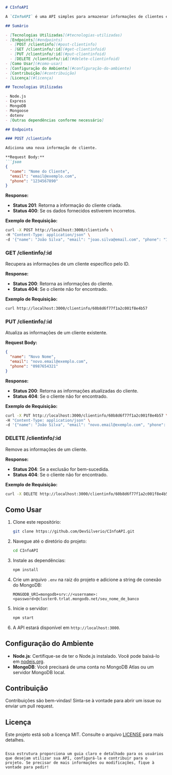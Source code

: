 ```markdown
# CInfoAPI

A `CInfoAPI` é uma API simples para armazenar informações de clientes em um banco de dados MongoDB. Esta API permite que você adicione, recupere, atualize e exclua informações de clientes de maneira fácil e eficiente.

## Sumário

- [Tecnologias Utilizadas](#tecnologias-utilizadas)
- [Endpoints](#endpoints)
  - [POST /clientinfo](#post-clientinfo)
  - [GET /clientinfo/:id](#get-clientinfoid)
  - [PUT /clientinfo/:id](#put-clientinfoid)
  - [DELETE /clientinfo/:id](#delete-clientinfoid)
- [Como Usar](#como-usar)
- [Configuração do Ambiente](#configuração-do-ambiente)
- [Contribuição](#contribuição)
- [Licença](#licença)

## Tecnologias Utilizadas

- Node.js
- Express
- MongoDB
- Mongoose
- dotenv
- [Outras dependências conforme necessário]

## Endpoints

### POST /clientinfo

Adiciona uma nova informação de cliente.

**Request Body:**
```json
{
  "name": "Nome do Cliente",
  "email": "email@exemplo.com",
  "phone": "1234567890"
}
```

**Response:**
- **Status 201**: Retorna a informação do cliente criada.
- **Status 400**: Se os dados fornecidos estiverem incorretos.

**Exemplo de Requisição:**
```bash
curl -X POST http://localhost:3000/clientinfo \
-H "Content-Type: application/json" \
-d '{"name": "João Silva", "email": "joao.silva@email.com", "phone": "1234567890"}'
```

### GET /clientinfo/:id

Recupera as informações de um cliente específico pelo ID.

**Response:**
- **Status 200**: Retorna as informações do cliente.
- **Status 404**: Se o cliente não for encontrado.

**Exemplo de Requisição:**
```bash
curl http://localhost:3000/clientinfo/60b8d6f77f1a2c001f8e4b57
```

### PUT /clientinfo/:id

Atualiza as informações de um cliente existente.

**Request Body:**
```json
{
  "name": "Novo Nome",
  "email": "novo.email@exemplo.com",
  "phone": "0987654321"
}
```

**Response:**
- **Status 200**: Retorna as informações atualizadas do cliente.
- **Status 404**: Se o cliente não for encontrado.

**Exemplo de Requisição:**
```bash
curl -X PUT http://localhost:3000/clientinfo/60b8d6f77f1a2c001f8e4b57 \
-H "Content-Type: application/json" \
-d '{"name": "João Silva", "email": "novo.email@exemplo.com", "phone": "0987654321"}'
```

### DELETE /clientinfo/:id

Remove as informações de um cliente.

**Response:**
- **Status 204**: Se a exclusão for bem-sucedida.
- **Status 404**: Se o cliente não for encontrado.

**Exemplo de Requisição:**
```bash
curl -X DELETE http://localhost:3000/clientinfo/60b8d6f77f1a2c001f8e4b57
```

## Como Usar

1. Clone este repositório:
   ```bash
   git clone https://github.com/DevSilverio/CInfoAPI.git
   ```

2. Navegue até o diretório do projeto:
   ```bash
   cd CInfoAPI
   ```

3. Instale as dependências:
   ```bash
   npm install
   ```

4. Crie um arquivo `.env` na raiz do projeto e adicione a string de conexão do MongoDB:
   ```
   MONGODB_URI=mongodb+srv://<username>:<password>@cluster0.trlat.mongodb.net/seu_nome_de_banco
   ```

5. Inicie o servidor:
   ```bash
   npm start
   ```

6. A API estará disponível em `http://localhost:3000`.

## Configuração do Ambiente

- **Node.js**: Certifique-se de ter o Node.js instalado. Você pode baixá-lo em [nodejs.org](https://nodejs.org/).
- **MongoDB**: Você precisará de uma conta no MongoDB Atlas ou um servidor MongoDB local.

## Contribuição

Contribuições são bem-vindas! Sinta-se à vontade para abrir um issue ou enviar um pull request.

## Licença

Este projeto está sob a licença MIT. Consulte o arquivo [LICENSE](LICENSE) para mais detalhes.
```

Essa estrutura proporciona um guia claro e detalhado para os usuários que desejam utilizar sua API, configurá-la e contribuir para o projeto. Se precisar de mais informações ou modificações, fique à vontade para pedir!
